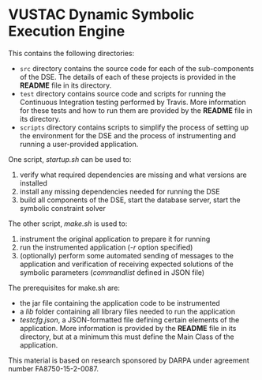 # VUSTAC Dynamic Symbolic Execution Engine

This contains the following directories:

- `src` directory contains the source code for each of the sub-components of the DSE.
The details of each of these projects is provided in the **README** file in its directory.
- `test` directory contains source code and scripts for running the Continuous Integration
testing performed by Travis. More information for these tests and how to run them are
provided by the **README** file in its directory.
- `scripts` directory contains scripts to simplify the process of setting up the environment
for the DSE and the process of instrumenting and running a user-provided application.

One script, *startup.sh* can be used to:

1. verify what required dependencies are missing and what versions are installed
1. install any missing dependencies needed for running the DSE
1. build all components of the DSE, start the database server, start the symbolic constraint solver

The other script, *make.sh* is used to:

1. instrument the original application to prepare it for running
1. run the instrumented application (*-r* option specified)
1. (optionally) perform some automated sending of messages to the application and verification
of receiving expected solutions of the symbolic parameters (*commandlist* defined in JSON file)

The prerequisites for make.sh are:

- the jar file containing the application code to be instrumented
- a *lib* folder containing all library files needed to run the application
- *testcfg.json*, a JSON-formatted file defining certain elements of the application. More information
is provided by the **README** file in its directory, but at a minimum this must define the Main Class
of the application.

This material is based on research sponsored by DARPA under agreement number FA8750-15-2-0087.
